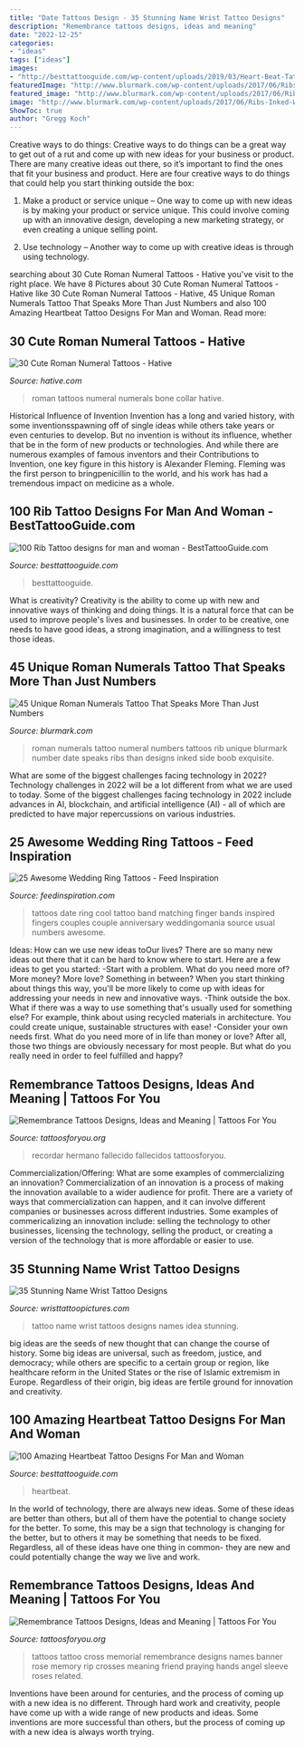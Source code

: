 ```yaml
---
title: "Date Tattoos Design - 35 Stunning Name Wrist Tattoo Designs"
description: "Remembrance tattoos designs, ideas and meaning"
date: "2022-12-25"
categories:
- "ideas"
tags: ["ideas"]
images:
- "http://besttattooguide.com/wp-content/uploads/2019/03/Heart-Beat-Tattoo-25.jpg"
featuredImage: "http://www.blurmark.com/wp-content/uploads/2017/06/Ribs-Inked-With-Small-Roman-Numerals.jpg"
featured_image: "http://www.blurmark.com/wp-content/uploads/2017/06/Ribs-Inked-With-Small-Roman-Numerals.jpg"
image: "http://www.blurmark.com/wp-content/uploads/2017/06/Ribs-Inked-With-Small-Roman-Numerals.jpg"
ShowToc: true
author: "Gregg Koch"
---
```



Creative ways to do things:
Creative ways to do things can be a great way to get out of a rut and come up with new ideas for your business or product. There are many creative ideas out there, so it’s important to find the ones that fit your business and product. Here are four creative ways to do things that could help you start thinking outside the box:
1. Make a product or service unique – One way to come up with new ideas is by making your product or service unique. This could involve coming up with an innovative design, developing a new marketing strategy, or even creating a unique selling point.

2. Use technology – Another way to come up with creative ideas is through using technology.

	

		
searching about 30 Cute Roman Numeral Tattoos - Hative you've visit to the right place. We have 8 Pictures about 30 Cute Roman Numeral Tattoos - Hative like 30 Cute Roman Numeral Tattoos - Hative, 45 Unique Roman Numerals Tattoo That Speaks More Than Just Numbers and also 100 Amazing Heartbeat Tattoo Designs For Man and Woman. Read more:
		
    
## 30 Cute Roman Numeral Tattoos - Hative

<img loading=lazy src="https://hative.com/wp-content/uploads/2014/03/roman-numeral-tattoos/10-roman-numerals-on-collar-bone.jpg" onerror="this.onerror=null;this.src='https://tse1.mm.bing.net/th?id=OIP.KjXrBLz0yCizWct3d5UKrgHaHa&amp;pid=15.1';" alt="30 Cute Roman Numeral Tattoos - Hative">

_Source: hative.com_

>roman tattoos numeral numerals bone collar hative. 

	

Historical Influence of Invention
Invention has a long and varied history, with some inventionsspawning off of single ideas while others take years or even centuries to develop. But no invention is without its influence, whether that be in the form of new products or technologies. And while there are numerous examples of famous inventors and their Contributions to Invention, one key figure in this history is Alexander Fleming. Fleming was the first person to bringpenicillin to the world, and his work has had a tremendous impact on medicine as a whole.

    
## 100 Rib Tattoo Designs For Man And Woman - BestTattooGuide.com

<img loading=lazy src="https://besttattooguide.com/wp-content/uploads/2019/03/Rib-Tattoo-92.jpg" onerror="this.onerror=null;this.src='https://tse3.mm.bing.net/th?id=OIP.iXaORyVupihSc5l5OH895AAAAA&amp;pid=15.1';" alt="100 Rib Tattoo designs for man and woman - BestTattooGuide.com">

_Source: besttattooguide.com_

>besttattooguide. 

	

What is creativity?
Creativity is the ability to come up with new and innovative ways of thinking and doing things. It is a natural force that can be used to improve people's lives and businesses. In order to be creative, one needs to have good ideas, a strong imagination, and a willingness to test those ideas.

    
## 45 Unique Roman Numerals Tattoo That Speaks More Than Just Numbers

<img loading=lazy src="http://www.blurmark.com/wp-content/uploads/2017/06/Ribs-Inked-With-Small-Roman-Numerals.jpg" onerror="this.onerror=null;this.src='https://tse2.mm.bing.net/th?id=OIP.0ocL1Of8yIZgfindFZuMYQHaNV&amp;pid=15.1';" alt="45 Unique Roman Numerals Tattoo That Speaks More Than Just Numbers">

_Source: blurmark.com_

>roman numerals tattoo numeral numbers tattoos rib unique blurmark number date speaks ribs than designs inked side boob exquisite. 

	

What are some of the biggest challenges facing technology in 2022?
Technology challenges in 2022 will be a lot different from what we are used to today. Some of the biggest challenges facing technology in 2022 include advances in AI, blockchain, and artificial intelligence (AI) - all of which are predicted to have major repercussions on various industries.

    
## 25 Awesome Wedding Ring Tattoos - Feed Inspiration

<img loading=lazy src="http://feedinspiration.com/wp-content/uploads/2016/03/cool-wedding-date-tattoos.jpg" onerror="this.onerror=null;this.src='https://tse1.mm.bing.net/th?id=OIP.Rv5XHpCLaY-pPBuj37eEDQHaJ7&amp;pid=15.1';" alt="25 Awesome Wedding Ring Tattoos - Feed Inspiration">

_Source: feedinspiration.com_

>tattoos date ring cool tattoo band matching finger bands inspired fingers couples couple anniversary weddingomania source usual numbers awesome. 

	

Ideas: How can we use new ideas toOur lives?
There are so many new ideas out there that it can be hard to know where to start. Here are a few ideas to get you started: 
-Start with a problem. What do you need more of? More money? More love? Something in between? When you start thinking about things this way, you'll be more likely to come up with ideas for addressing your needs in new and innovative ways. 
-Think outside the box. What if there was a way to use something that's usually used for something else? For example, think about using recycled materials in architecture. You could create unique, sustainable structures with ease! 
-Consider your own needs first. What do you need more of in life than money or love? After all, those two things are obviously necessary for most people. But what do you really need in order to feel fulfilled and happy?

    
## Remembrance Tattoos Designs, Ideas And Meaning | Tattoos For You

<img loading=lazy src="https://www.tattoosforyou.org/wp-content/uploads/2016/05/Remembrance-Tattoo-Ideas-768x957.jpg" onerror="this.onerror=null;this.src='https://tse3.mm.bing.net/th?id=OIP.tlwQLpR7bKIiKCu1zce5GQHaJO&amp;pid=15.1';" alt="Remembrance Tattoos Designs, Ideas and Meaning | Tattoos For You">

_Source: tattoosforyou.org_

>recordar hermano fallecido fallecidos tattoosforyou. 

	

Commercialization/Offering: What are some examples of commercializing an innovation?
Commercialization of an innovation is a process of making the innovation available to a wider audience for profit. There are a variety of ways that commercialization can happen, and it can involve different companies or businesses across different industries. Some examples of commericalizing an innovation include: selling the technology to other businesses, licensing the technology, selling the product, or creating a version of the technology that is more affordable or easier to use.

    
## 35 Stunning Name Wrist Tattoo Designs

<img loading=lazy src="http://www.wristtattoopictures.com/wp-content/uploads/2016/06/Name-Wrist-Tattoo-WT149.jpg" onerror="this.onerror=null;this.src='https://tse4.mm.bing.net/th?id=OIP.DhfACARx_qYDavB7yUPMkQHaHa&amp;pid=15.1';" alt="35 Stunning Name Wrist Tattoo Designs">

_Source: wristtattoopictures.com_

>tattoo name wrist tattoos designs names idea stunning. 

	

big ideas are the seeds of new thought that can change the course of history. Some big ideas are universal, such as freedom, justice, and democracy; while others are specific to a certain group or region, like healthcare reform in the United States or the rise of Islamic extremism in Europe. Regardless of their origin, big ideas are fertile ground for innovation and creativity.

    
## 100 Amazing Heartbeat Tattoo Designs For Man And Woman

<img loading=lazy src="http://besttattooguide.com/wp-content/uploads/2019/03/Heart-Beat-Tattoo-25.jpg" onerror="this.onerror=null;this.src='https://tse2.mm.bing.net/th?id=OIP.-dfn9GaC5vOaePiC09fEPAHaHa&amp;pid=15.1';" alt="100 Amazing Heartbeat Tattoo Designs For Man and Woman">

_Source: besttattooguide.com_

>heartbeat. 

	

In the world of technology, there are always new ideas. Some of these ideas are better than others, but all of them have the potential to change society for the better. To some, this may be a sign that technology is changing for the better, but to others it may be something that needs to be fixed. Regardless, all of these ideas have one thing in common- they are new and could potentially change the way we live and work.

    
## Remembrance Tattoos Designs, Ideas And Meaning | Tattoos For You

<img loading=lazy src="https://www.tattoosforyou.org/wp-content/uploads/2016/05/Remembrance-Cross-Tattoos.jpg" onerror="this.onerror=null;this.src='https://tse2.mm.bing.net/th?id=OIP.25tIWqoF7Ej_wJE8Axgg4AHaJ4&amp;pid=15.1';" alt="Remembrance Tattoos Designs, Ideas and Meaning | Tattoos For You">

_Source: tattoosforyou.org_

>tattoos tattoo cross memorial remembrance designs names banner rose memory rip crosses meaning friend praying hands angel sleeve roses related. 

	

Inventions have been around for centuries, and the process of coming up with a new idea is no different. Through hard work and creativity, people have come up with a wide range of new products and ideas. Some inventions are more successful than others, but the process of coming up with a new idea is always worth trying.

